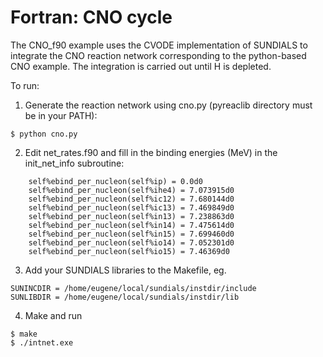 # Fortran: CNO cycle

The CNO_f90 example uses the CVODE implementation of SUNDIALS to
integrate the CNO reaction network corresponding to the python-based
CNO example. The integration is carried out until H is depleted.

To run:

1) Generate the reaction network using cno.py (pyreaclib directory
must be in your PATH):

```
$ python cno.py
```

2) Edit net_rates.f90 and fill in the binding energies (MeV) in the
init_net_info subroutine:

```
    self%ebind_per_nucleon(self%ip) = 0.0d0
    self%ebind_per_nucleon(self%ihe4) = 7.073915d0
    self%ebind_per_nucleon(self%ic12) = 7.680144d0
    self%ebind_per_nucleon(self%ic13) = 7.469849d0
    self%ebind_per_nucleon(self%in13) = 7.238863d0
    self%ebind_per_nucleon(self%in14) = 7.475614d0
    self%ebind_per_nucleon(self%in15) = 7.699460d0
    self%ebind_per_nucleon(self%io14) = 7.052301d0
    self%ebind_per_nucleon(self%io15) = 7.46369d0
```

3) Add your SUNDIALS libraries to the Makefile, eg.

```
SUNINCDIR = /home/eugene/local/sundials/instdir/include
SUNLIBDIR = /home/eugene/local/sundials/instdir/lib
```

4) Make and run

```
$ make
$ ./intnet.exe
```